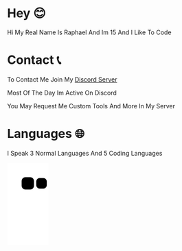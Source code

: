 # Hey 😊
Hi My Real Name Is Raphael And Im 15 And I Like To Code

# Contact 📞
To Contact Me Join My [Discord Server](https://dsc.gg/polar69)

Most Of The Day Im Active On Discord

You May Request Me Custom Tools And More In My Server

# Languages 🌐
I Speak 3 Normal Languages And 5 Coding Languages

![](https://raw.githubusercontent.com/rafaballerini/rafaballerini/output/github-contribution-grid-snake.svg)

